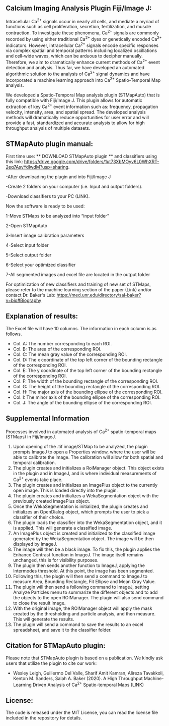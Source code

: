 ## **Calcium Imaging Analysis Plugin Fiji/Image J:**

Intracellular Ca<sup>2+</sup> signals occur in nearly all cells, and mediate a myriad of functions such as cell proliferation, secretion, fertilization, and muscle contraction. To investigate these phenomena, Ca<sup>2+</sup> signals are commonly recorded by using either traditional Ca<sup>2+</sup> dyes or genetically encoded Ca<sup>2+</sup> indicators. However, intracellular Ca<sup>2+</sup> signals encode specific responses via complex spatial and temporal patterns including localized oscillations and cell-wide waves, which can be arduous to decipher manually. Therefore, we aim to dramatically enhance current methods of Ca<sup>2+</sup> event detection and analysis. Thus far, we have developed an automated algorithmic solution to the analysis of Ca<sup>2+</sup> signal dynamics and have incorporated a machine learning approach into Ca<sup>2+</sup> Spatio-Temporal Map analysis.

We developed a Spatio-Temporal Map analysis plugin (STMapAuto) that is fully compatible with Fiji/Image J. This plugin allows for automatic extraction of key Ca<sup>2+</sup> event information such as: frequency, propagation velocity, intensity, area, and spatial spread. The developed analysis methods will dramatically reduce opportunities for user error and will provide a fast, standardized and accurate analysis to allow for high throughput analysis of multiple datasets.

## **STMapAuto plugin manual:**

First time use:
** DOWNLOAD STMapAuto plugin ** and classifiers using this link:  https://drive.google.com/drive/folders/1ut73XbMOyv6L0WhXRT-2eq7AsvYdlwdM?usp=sharing.

-After downloading the plugin and into Fiji/Image J

-Create 2 folders on your computer (i.e. Input and output folders).

-Download classifiers to your PC  (LINK).

Now the software is ready to be used: 

1-Move STMaps to be analyzed into “input folder” 

2-Open STMapAuto 

3-Insert image calibration parameters

4-Select input folder 

5-Select output folder 

6-Select your optimized classifier 

7-All segmented images and excel file are located in the output folder 


For optimization of new classifiers and training of new set of STMaps, please refer to the machine learning section of the paper (Link) and/or
contact Dr. Baker's Lab: https://med.unr.edu/directory/sal-baker?v=bio#Biography


## **Explanation of results:**
The Excel file will have 10 columns. The information in each column is as follows.
* Col. A: The number corresponding to each ROI.
* Col. B: The area of the corresponding ROI.
* Col. C: The mean gray value of the corresponding ROI.
* Col. D: The x coordinate of the top left corner of the bounding rectangle of the corresponding ROI.
* Col. E: The y coordinate of the top left corner of the bounding rectangle of the corresponding ROI.
* Col. F: The width of the bounding rectangle of the corresponding ROI.
* Col. G: The height of the bounding rectangle of the corresponding ROI.
* Col. H: The major axis of the bounding ellipse of the corresponding ROI.
* Col. I: The minor axis of the bounding ellipse of the corresponding ROI.
* Col. J: The angle of the bounding ellipse of the corresponding ROI.

## **Supplemental Information**
Processes involved in automated analysis of Ca<sup>2+</sup> spatio-temporal maps (STMaps) in Fiji/ImageJ.
1. Upon opening of the .tif image/STMap to be analyzed, the plugin prompts ImageJ to open a Properties window, where the user will be able to calibrate the image. The calibration will allow for both spatial and temporal calibration.
2. The plugin creates and initializes a RoiManager object. This object exists in the plugin and in ImageJ, and is where individual measurements of Ca<sup>2+</sup> events take place.
3. The plugin creates and initializes an ImagePlus object to the currently open image. This is loaded directly into the plugin.
4. The plugin creates and initializes a WekaSegmentation object with the previously created ImagePlus object. 
5. Once the WekaSegmentation is initialized, the plugin creates and initializes an OpenDialog object, which prompts the user to pick a classifier of their choice. 
6. The plugin loads the classifier into the WekaSegmentation object, and it is applied. This will generate a classified image.
7. An ImagePlus object is created and initialized to the classified image generated by the WekaSegmentation object. The image will be then displayed by ImageJ.
8. The image will then be a black image. To fix this, the plugin applies the Enhance Contrast function in ImageJ. The image itself remains unchanged, this is for visibility purposes.
9. The plugin then sends another function to ImageJ, applying the Intermodes threshold. At this point, the image has been segmented.
10. Following this, the plugin will then send a command to ImageJ to measure Area, Bounding Rectangle, Fit Ellipse and Mean Gray Value.
11. The plugin will then send a following command to ImageJ, setting Analyze Particles menu to summarize the different objects and to add the objects to the open ROIManager. The plugin will also send command to close the result image.
12. With the original image, the ROIManager object will apply the mask created by the thresholding and particle analysis, and then measure. This will generate the results.
13. The plugin will send a command to save the results to an excel spreadsheet, and save it to the classifier folder.




## **Citation for STMapAuto plugin:**
Please note that STMapAuto plugin is based on a publication. We kindly ask users that utilize the plugin to cite our work:
* Wesley Leigh, Guillermo Del Valle, Sharif Amit Kamran, Alireza Tavakkoli, Kenton M. Sanders, Salah A. Baker (2020). A High Throughput Machine-Learning Driven Analysis of Ca<sup>2+</sup> Spatio-temporal Maps (LINK)

## **License:**
The code is released under the MIT License, you can read the license file included in the repository for details.


